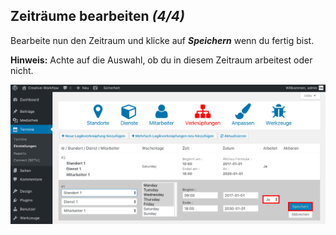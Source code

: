 ## Zeiträume bearbeiten *(4/4)*

Bearbeite nun den Zeitraum und klicke auf _**Speichern**_ wenn du fertig bist.

**Hinweis:** Achte auf die Auswahl, ob du in diesem Zeitraum arbeitest oder nicht.

![Terminbuchung Frontend](./assets/edit_slots_4.jpg)
